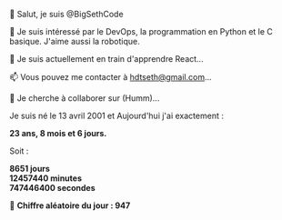 👋 Salut, je suis @BigSethCode
                                        
👀 Je suis intéressé par le DevOps, la programmation en Python et le C basique. J'aime aussi la robotique.

🌱 Je suis actuellement en train d'apprendre React...

📫 Vous pouvez me contacter à hdtseth@gmail.com...

💞️ Je cherche à collaborer sur (Humm)...

Je suis né le 13 avril 2001 et Aujourd'hui j'ai exactement :

**23 ans, 8 mois et 6 jours.**

Soit :

**8651 jours**  
**12457440 minutes**  
**747446400 secondes**

🎲 **Chiffre aléatoire du jour : 947**


